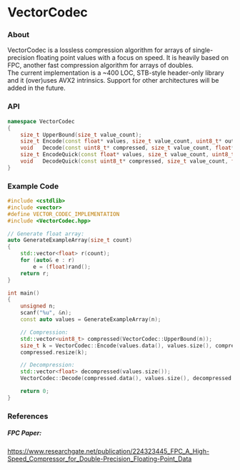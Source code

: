 # VectorCodec
### About
VectorCodec is a lossless compression algorithm for arrays of single-precision floating point values with a focus on speed. It is heavily based on FPC, another fast compression algorithm for arrays of doubles.  
The current implementation is a ~400 LOC, STB-style header-only library and it (over)uses AVX2 intrinsics. Support for other architectures will be added in the future.
### API
```cpp
namespace VectorCodec
{
	size_t UpperBound(size_t value_count);
	size_t Encode(const float* values, size_t value_count, uint8_t* out);
	void   Decode(const uint8_t* compressed, size_t value_count, float* out);
	size_t EncodeQuick(const float* values, size_t value_count, uint8_t* out);
	void   DecodeQuick(const uint8_t* compressed, size_t value_count, float* out);
}
```
### Example Code
```cpp
#include <cstdlib>
#include <vector>
#define VECTOR_CODEC_IMPLEMENTATION
#include <VectorCodec.hpp>

// Generate float array:
auto GenerateExampleArray(size_t count)
{
    std::vector<float> r(count);
    for (auto& e : r)
        e = (float)rand();
    return r;
}

int main()
{
    unsigned n;
    scanf("%u", &n);
    const auto values = GenerateExampleArray(n);

    // Compression:
    std::vector<uint8_t> compressed(VectorCodec::UpperBound(n));
    size_t k = VectorCodec::Encode(values.data(), values.size(), compressed.data());
    compressed.resize(k);

    // Decompression:
    std::vector<float> decompressed(values.size());
    VectorCodec::Decode(compressed.data(), values.size(), decompressed.data());

    return 0;
}
```
### References
##### FPC Paper:
https://www.researchgate.net/publication/224323445_FPC_A_High-Speed_Compressor_for_Double-Precision_Floating-Point_Data
